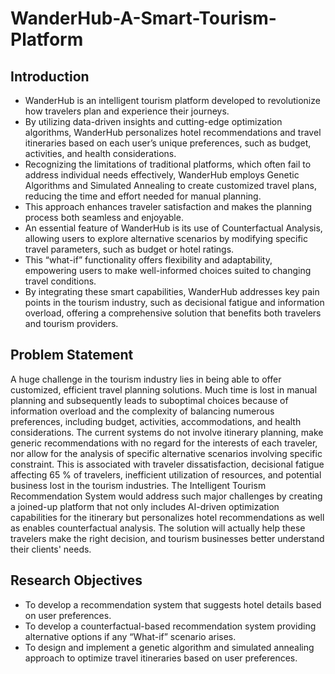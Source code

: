 # WanderHub-A-Smart-Tourism-Platform

## Introduction
- WanderHub is an intelligent tourism platform developed to revolutionize how travelers plan and experience their journeys. 
- By utilizing data-driven insights and cutting-edge optimization algorithms, WanderHub personalizes hotel recommendations and travel itineraries based on each user’s unique preferences, such as budget, activities, and health considerations. 
- Recognizing the limitations of traditional platforms, which often fail to address individual needs effectively, WanderHub employs Genetic Algorithms and Simulated Annealing to create customized travel plans, reducing the time and effort needed for manual planning. 
- This approach enhances traveler satisfaction and makes the planning process both seamless and enjoyable. 
- An essential feature of WanderHub is its use of Counterfactual Analysis, allowing users to explore alternative scenarios by modifying specific travel parameters, such as budget or hotel ratings. 
- This “what-if” functionality offers flexibility and adaptability, empowering users to make well-informed choices suited to changing travel conditions. 
- By integrating these smart capabilities, WanderHub addresses key pain points in the tourism industry, such as decisional fatigue and information overload, offering a comprehensive solution that benefits both travelers and tourism providers.

## Problem Statement
A huge challenge in the tourism industry lies in being able to offer customized, efficient travel planning solutions. Much time is lost in manual planning and subsequently leads to suboptimal choices because of information overload and the complexity of balancing numerous preferences, including budget, activities, accommodations, and health considerations. The current systems do not involve itinerary planning, make generic recommendations with no regard for the interests of each traveler, nor allow for the analysis of specific alternative scenarios involving specific constraint. This is associated with traveler dissatisfaction, decisional fatigue affecting 65 % of travelers, inefficient utilization of resources, and potential business lost in the tourism industries. The Intelligent Tourism Recommendation System would address such major challenges by creating a joined-up platform that not only includes AI-driven optimization capabilities for the itinerary but personalizes hotel recommendations as well as enables counterfactual analysis. The solution will actually help these travelers make the right decision, and tourism businesses better understand their clients' needs.

## Research Objectives
- To develop a recommendation system that suggests hotel details based on user preferences.
- To develop a counterfactual-based recommendation system providing alternative options if any “What-if” scenario arises.
- To design and implement a genetic algorithm and simulated annealing approach to optimize travel itineraries based on user preferences.
